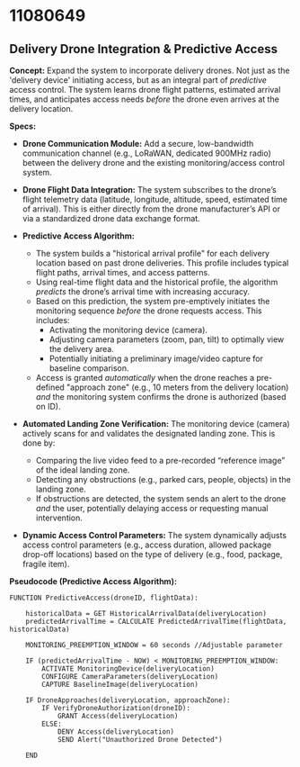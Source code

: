 # 11080649

## Delivery Drone Integration & Predictive Access

**Concept:** Expand the system to incorporate delivery drones. Not just as the 'delivery device' initiating access, but as an integral part of *predictive* access control. The system learns drone flight patterns, estimated arrival times, and anticipates access needs *before* the drone even arrives at the delivery location.

**Specs:**

*   **Drone Communication Module:** Add a secure, low-bandwidth communication channel (e.g., LoRaWAN, dedicated 900MHz radio) between the delivery drone and the existing monitoring/access control system.
*   **Drone Flight Data Integration:** The system subscribes to the drone’s flight telemetry data (latitude, longitude, altitude, speed, estimated time of arrival). This is either directly from the drone manufacturer’s API or via a standardized drone data exchange format.
*   **Predictive Access Algorithm:**
    *   The system builds a "historical arrival profile" for each delivery location based on past drone deliveries. This profile includes typical flight paths, arrival times, and access patterns.
    *   Using real-time flight data and the historical profile, the algorithm *predicts* the drone’s arrival time with increasing accuracy.
    *   Based on this prediction, the system pre-emptively initiates the monitoring sequence *before* the drone requests access. This includes:
        *   Activating the monitoring device (camera).
        *   Adjusting camera parameters (zoom, pan, tilt) to optimally view the delivery area.
        *   Potentially initiating a preliminary image/video capture for baseline comparison.
    *   Access is granted *automatically* when the drone reaches a pre-defined "approach zone" (e.g., 10 meters from the delivery location) *and* the monitoring system confirms the drone is authorized (based on ID).

*   **Automated Landing Zone Verification:** The monitoring device (camera) actively scans for and validates the designated landing zone. This is done by:
    *   Comparing the live video feed to a pre-recorded “reference image” of the ideal landing zone.
    *   Detecting any obstructions (e.g., parked cars, people, objects) in the landing zone.
    *   If obstructions are detected, the system sends an alert to the drone *and* the user, potentially delaying access or requesting manual intervention.

*   **Dynamic Access Control Parameters:** The system dynamically adjusts access control parameters (e.g., access duration, allowed package drop-off locations) based on the type of delivery (e.g., food, package, fragile item).

**Pseudocode (Predictive Access Algorithm):**

```
FUNCTION PredictiveAccess(droneID, flightData):

    historicalData = GET HistoricalArrivalData(deliveryLocation)
    predictedArrivalTime = CALCULATE PredictedArrivalTime(flightData, historicalData)

    MONITORING_PREEMPTION_WINDOW = 60 seconds //Adjustable parameter

    IF (predictedArrivalTime - NOW) < MONITORING_PREEMPTION_WINDOW:
        ACTIVATE MonitoringDevice(deliveryLocation)
        CONFIGURE CameraParameters(deliveryLocation)
        CAPTURE BaselineImage(deliveryLocation)

    IF DroneApproaches(deliveryLocation, approachZone):
        IF VerifyDroneAuthorization(droneID):
            GRANT Access(deliveryLocation)
        ELSE:
            DENY Access(deliveryLocation)
            SEND Alert("Unauthorized Drone Detected")

    END
```